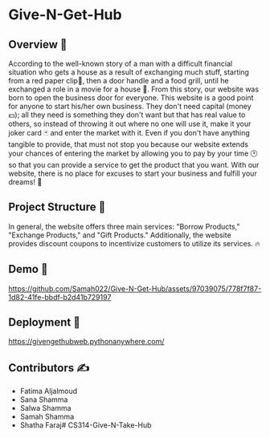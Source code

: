 ﻿# Give-N-Get-Hub
 
## Overview 🌟
According to the well-known story of a man with a difficult financial situation who gets a house as a result of exchanging much stuff, starting from a red paper clip📎, then a door handle and a food grill, until he exchanged a role in a movie for a house 🏡. From this story, our website was born to open the business door for everyone. This website is a good point for anyone to start his/her own business. They don't need capital (money💵); all they need is something they don't want but that has real value to others, so instead of throwing it out where no one will use it, make it your joker card 🃏 and enter the market with it. Even if you don't have anything tangible to provide, that must not stop you because our website extends your chances of entering the market by allowing you to pay by your time 🕑 so that you can provide a service to get the product that you want. With our website, there is no place for excuses to start your business and fulfill your dreams! 🌠 

## Project Structure 📂
In general, the website offers three main services: "Borrow Products," "Exchange Products," and "Gift Products." Additionally, the website provides discount coupons to incentivize customers to utilize its services. 🔥

## Demo 🎥

https://github.com/Samah022/Give-N-Get-Hub/assets/97039075/778f7f87-1d82-41fe-bbdf-b2d41b729197


## Deployment 🚀
https://givengethubweb.pythonanywhere.com/

## Contributors ✍️

- Fatima Aljalmoud
- Sana Shamma
- Salwa Shamma
- Samah Shamma
- Shatha Faraj﻿# CS314-Give-N-Take-Hub
